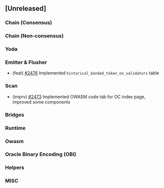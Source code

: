 <!--
(feat): New feature
(impv): Improvement / Enhancement
(docs): Documentation
(bugs): Bug fixes
(chore): Chore/cleanup work
-->

## [Unreleased]

### Chain (Consensus)

### Chain (Non-consensus)

### Yoda

### Emitter & Flusher

 - (feat) [\#2476](https://github.com/bandprotocol/bandchain/pull/2476) Implemented `historical_bonded_token_on_validators` table

### Scan

 - (imprv) [\#2473](https://github.com/bandprotocol/bandchain/pull/2473) Implemented OWASM code tab for OC index page, improved some components

### Bridges

### Runtime

### Owasm

### Oracle Binary Encoding (OBI)

### Helpers

### MISC
